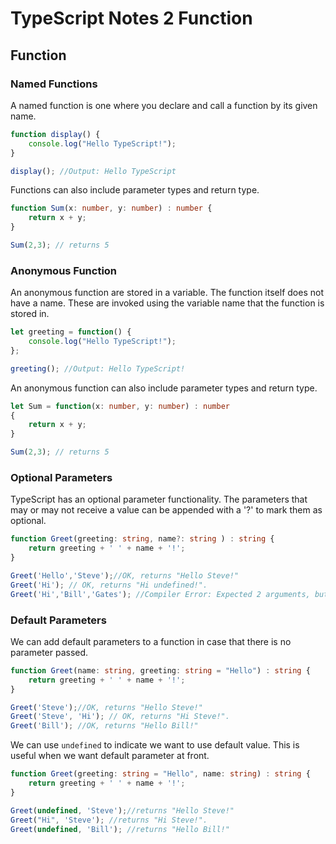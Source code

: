 # TypeScript Notes 2 Function

## Function

### Named Functions

A named function is one where you declare and call a function by its given name. 

```TypeScript
function display() {
    console.log("Hello TypeScript!");
}

display(); //Output: Hello TypeScript 
```

Functions can also include parameter types and return type.

```TypeScript
function Sum(x: number, y: number) : number {
    return x + y;
}

Sum(2,3); // returns 5
```

### Anonymous Function

An anonymous function are stored in a variable. The function itself does not have a name. These  are invoked using the variable name that the function is stored in.

```TypeScript
let greeting = function() {
    console.log("Hello TypeScript!");
};

greeting(); //Output: Hello TypeScript! 
```

An anonymous function can also include parameter types and return type.

```TypeScript
let Sum = function(x: number, y: number) : number
{
    return x + y;
}

Sum(2,3); // returns 5
```


### Optional Parameters

TypeScript has an optional parameter functionality. The parameters that may or may not receive a value can be appended with a '?' to mark them as optional.

```TypeScript
function Greet(greeting: string, name?: string ) : string {
    return greeting + ' ' + name + '!';
}

Greet('Hello','Steve');//OK, returns "Hello Steve!"
Greet('Hi'); // OK, returns "Hi undefined!".
Greet('Hi','Bill','Gates'); //Compiler Error: Expected 2 arguments, but got 3.
```

### Default Parameters

We can add default parameters to a function in case that there is no parameter passed.

```TypeScript
function Greet(name: string, greeting: string = "Hello") : string {
    return greeting + ' ' + name + '!';
}

Greet('Steve');//OK, returns "Hello Steve!"
Greet('Steve', 'Hi'); // OK, returns "Hi Steve!".
Greet('Bill'); //OK, returns "Hello Bill!"
```

We can use `undefined` to indicate we want to use default value. This is useful when we want default parameter at front.

```TypeScript
function Greet(greeting: string = "Hello", name: string) : string {
    return greeting + ' ' + name + '!';
}

Greet(undefined, 'Steve');//returns "Hello Steve!"
Greet("Hi", 'Steve'); //returns "Hi Steve!".
Greet(undefined, 'Bill'); //returns "Hello Bill!"
```
